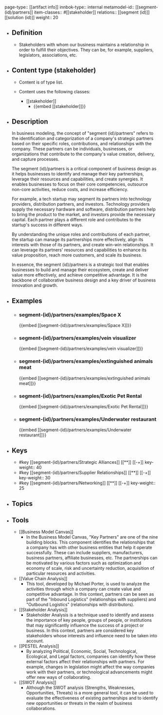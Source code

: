 page-type:: [[artifact info]]
innbok-type:: internal
metamodel-id:: [[segment-(id)/partners]]
item-classes:: #[[stakeholder]]
relations:: [[segment (id)]] [[solution (id)]]
weight:: 20

- ## Definition
  - Stakeholders with whom our business maintains a relationship in order to fulfill their objectives. They can be, for example, suppliers, legislators, associations, etc.
- ## Content type (stakeholder)
  - Content is of type list.
  
  - Content uses the following classes:
    - [[stakeholder]]
      - {{embed [[stakeholder]]}}
  
- ## Description
  In business modeling, the concept of "segment (id)/partners" refers to the identification and categorization of a company's strategic partners based on their specific roles, contributions, and relationships with the company. These partners can be individuals, businesses, or organizations that contribute to the company's value creation, delivery, and capture processes.
  
  The segment (id)/partners is a critical component of business design as it helps businesses to identify and manage their key partnerships, leverage their resources and capabilities, and create synergies. It enables businesses to focus on their core competencies, outsource non-core activities, reduce costs, and increase efficiency.
  
  For example, a tech startup may segment its partners into technology providers, distribution partners, and investors. Technology providers supply the necessary hardware and software, distribution partners help to bring the product to the market, and investors provide the necessary capital. Each partner plays a different role and contributes to the startup's success in different ways.
  
  By understanding the unique roles and contributions of each partner, the startup can manage its partnerships more effectively, align its interests with those of its partners, and create win-win relationships. It can leverage its partners' resources and capabilities to enhance its value proposition, reach more customers, and scale its business.
  
  In essence, the segment (id)/partners is a strategic tool that enables businesses to build and manage their ecosystem, create and deliver value more effectively, and achieve competitive advantage. It is the backbone of collaborative business design and a key driver of business innovation and growth.
- ## Examples
  - ### segment-(id)/partners/examples/Space X
    {{embed [[segment-(id)/partners/examples/Space X]]}}
  - ### segment-(id)/partners/examples/vein visualizer
    {{embed [[segment-(id)/partners/examples/vein visualizer]]}}
  - ### segment-(id)/partners/examples/extinguished animals meat
    {{embed [[segment-(id)/partners/examples/extinguished animals meat]]}}
  - ### segment-(id)/partners/examples/Exotic Pet Rental
    {{embed [[segment-(id)/partners/examples/Exotic Pet Rental]]}}
  - ### segment-(id)/partners/examples/Underwater restaurant
    {{embed [[segment-(id)/partners/examples/Underwater restaurant]]}}
  
- ## Keys
  - #key [[segment-(id)/partners/Strategic Alliances]] [[**]] [[-+]]
    key-weight:: 40
  - #key [[segment-(id)/partners/Supplier Relationships]] [[**]] [[-+]]
    key-weight:: 30
  - #key [[segment-(id)/partners/Networking]] [[**]] [[-+]]
    key-weight:: 25
- ## Topics
  
- ## Tools
  - [[Business Model Canvas]]
    - In the Business Model Canvas, "Key Partners" are one of the nine building blocks. This component identifies the relationships that a company has with other business entities that help it operate successfully. These can include suppliers, manufacturers, business partners, affiliate businesses, etc. The partnerships can be motivated by various factors such as optimization and economy of scale, risk and uncertainty reduction, acquisition of particular resources and activities.
  - [[Value Chain Analysis]]
    - This tool, developed by Michael Porter, is used to analyze the activities through which a company can create value and competitive advantage. In this context, partners can be seen as part of the "Inbound Logistics" (relationships with suppliers) and "Outbound Logistics" (relationships with distributors).
  - [[Stakeholder Analysis]]
    - Stakeholder Analysis is a technique used to identify and assess the importance of key people, groups of people, or institutions that may significantly influence the success of a project or business. In this context, partners are considered key stakeholders whose interests and influence need to be taken into account.
  - [[PESTEL Analysis]]
    - By analyzing Political, Economic, Social, Technological, Ecological, and Legal factors, companies can identify how these external factors affect their relationships with partners. For example, changes in legislation might affect the way companies work with their partners, or technological advancements might offer new ways of collaborating.
  - [[SWOT Analysis]]
    - Although the SWOT analysis (Strengths, Weaknesses, Opportunities, Threats) is a more general tool, it can be used to evaluate the effectiveness of existing partnerships and to identify new opportunities or threats in the realm of business collaborations.


